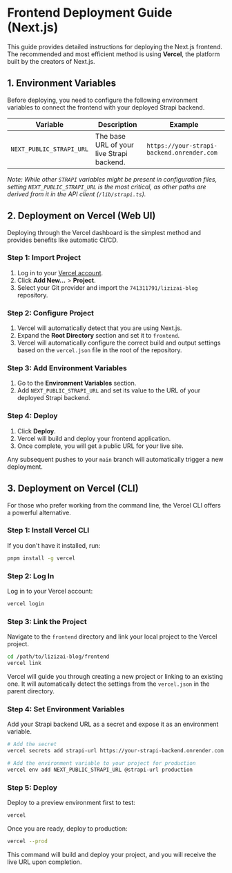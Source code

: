 # Frontend Deployment Guide (Next.js)

This guide provides detailed instructions for deploying the Next.js frontend. The recommended and most efficient method is using **Vercel**, the platform built by the creators of Next.js.

## 1. Environment Variables

Before deploying, you need to configure the following environment variables to connect the frontend with your deployed Strapi backend.

| Variable | Description | Example |
| --- | --- | --- |
| `NEXT_PUBLIC_STRAPI_URL` | The base URL of your live Strapi backend. | `https://your-strapi-backend.onrender.com` |

*Note: While other `STRAPI` variables might be present in configuration files, setting `NEXT_PUBLIC_STRAPI_URL` is the most critical, as other paths are derived from it in the API client (`/lib/strapi.ts`).*

## 2. Deployment on Vercel (Web UI)

Deploying through the Vercel dashboard is the simplest method and provides benefits like automatic CI/CD.

### Step 1: Import Project

1.  Log in to your [Vercel account](https://vercel.com/dashboard).
2.  Click **Add New...** > **Project**.
3.  Select your Git provider and import the `741311791/lizizai-blog` repository.

### Step 2: Configure Project

1.  Vercel will automatically detect that you are using Next.js.
2.  Expand the **Root Directory** section and set it to `frontend`.
3.  Vercel will automatically configure the correct build and output settings based on the `vercel.json` file in the root of the repository.

### Step 3: Add Environment Variables

1.  Go to the **Environment Variables** section.
2.  Add `NEXT_PUBLIC_STRAPI_URL` and set its value to the URL of your deployed Strapi backend.

### Step 4: Deploy

1.  Click **Deploy**.
2.  Vercel will build and deploy your frontend application.
3.  Once complete, you will get a public URL for your live site.

Any subsequent pushes to your `main` branch will automatically trigger a new deployment.

## 3. Deployment on Vercel (CLI)

For those who prefer working from the command line, the Vercel CLI offers a powerful alternative.

### Step 1: Install Vercel CLI

If you don't have it installed, run:
```sh
pnpm install -g vercel
```

### Step 2: Log In

Log in to your Vercel account:
```sh
vercel login
```

### Step 3: Link the Project

Navigate to the `frontend` directory and link your local project to the Vercel project.

```sh
cd /path/to/lizizai-blog/frontend
vercel link
```

Vercel will guide you through creating a new project or linking to an existing one. It will automatically detect the settings from the `vercel.json` in the parent directory.

### Step 4: Set Environment Variables

Add your Strapi backend URL as a secret and expose it as an environment variable.

```sh
# Add the secret
vercel secrets add strapi-url https://your-strapi-backend.onrender.com

# Add the environment variable to your project for production
vercel env add NEXT_PUBLIC_STRAPI_URL @strapi-url production
```

### Step 5: Deploy

Deploy to a preview environment first to test:
```sh
vercel
```

Once you are ready, deploy to production:
```sh
vercel --prod
```

This command will build and deploy your project, and you will receive the live URL upon completion.
